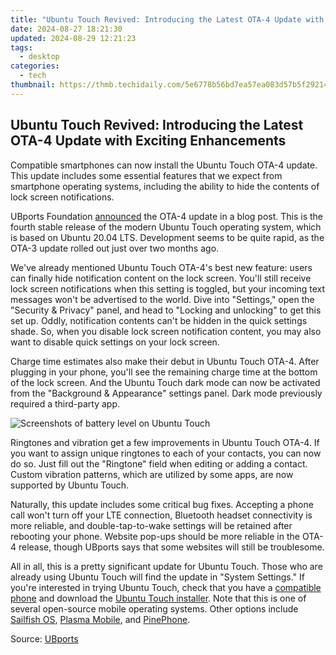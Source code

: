 ```yaml
---
title: "Ubuntu Touch Revived: Introducing the Latest OTA-4 Update with Exciting Enhancements"
date: 2024-08-27 18:21:30
updated: 2024-08-29 12:21:23
tags:
  - desktop
categories:
  - tech
thumbnail: https://thmb.techidaily.com/5e6778b56bd7ea57ea083d57b5f2921418b00d25e671abbc75a29215718a300d.jpg
---
```


## Ubuntu Touch Revived: Introducing the Latest OTA-4 Update with Exciting Enhancements

Compatible smartphones can now install the Ubuntu Touch OTA-4 update. This update includes some essential features that we expect from smartphone operating systems, including the ability to hide the contents of lock screen notifications.

 UBports Foundation [announced](https://ubports.com/en/blog/ubports-news-1/post/ubuntu-touch-ota-4-focal-release-3916) the OTA-4 update in a blog post. This is the fourth stable release of the modern Ubuntu Touch operating system, which is based on Ubuntu 20.04 LTS. Development seems to be quite rapid, as the OTA-3 update rolled out just over two months ago.

 We've already mentioned Ubuntu Touch OTA-4's best new feature: users can finally hide notification content on the lock screen. You'll still receive lock screen notifications when this setting is toggled, but your incoming text messages won't be advertised to the world. Dive into "Settings," open the "Security & Privacy" panel, and head to "Locking and unlocking" to get this set up. Oddly, notification contents can't be hidden in the quick settings shade. So, when you disable lock screen notification content, you may also want to disable quick settings on your lock screen.

 Charge time estimates also make their debut in Ubuntu Touch OTA-4\. After plugging in your phone, you'll see the remaining charge time at the bottom of the lock screen. And the Ubuntu Touch dark mode can now be activated from the "Background & Appearance" settings panel. Dark mode previously required a third-party app.

![Screenshots of battery level on Ubuntu Touch](https://static1.howtogeekimages.com/wordpress/wp-content/uploads/2024/01/image-2.png) 

 Ringtones and vibration get a few improvements in Ubuntu Touch OTA-4\. If you want to assign unique ringtones to each of your contacts, you can now do so. Just fill out the "Ringtone" field when editing or adding a contact. Custom vibration patterns, which are utilized by some apps, are now supported by Ubuntu Touch.

 Naturally, this update includes some critical bug fixes. Accepting a phone call won't turn off your LTE connection, Bluetooth headset connectivity is more reliable, and double-tap-to-wake settings will be retained after rebooting your phone. Website pop-ups should be more reliable in the OTA-4 release, though UBports says that some websites will still be troublesome.

 All in all, this is a pretty significant update for Ubuntu Touch. Those who are already using Ubuntu Touch will find the update in "System Settings." If you're interested in trying Ubuntu Touch, check that you have a [compatible phone](https://devices.ubuntu-touch.io) and download the [Ubuntu Touch installer](https://ubuntu-touch.io/get-ubuntu-touch). Note that this is one of several open-source mobile operating systems. Other options include [Sailfish OS](https://sailfishos.org), [Plasma Mobile](https://plasma-mobile.org), and [PinePhone](https://remote-screen-capture.techidaily.com/updated-in-2024-unleash-your-potential-detailed-guide-for-ps4-recordings-with-obs/).

 Source: [UBports](https://ubports.com/en/blog/ubports-news-1/post/ubuntu-touch-ota-4-focal-release-3916)

<ins class="adsbygoogle"
     style="display:block"
     data-ad-format="autorelaxed"
     data-ad-client="ca-pub-7571918770474297"
     data-ad-slot="1223367746"></ins>



<ins class="adsbygoogle"
     style="display:block"
     data-ad-client="ca-pub-7571918770474297"
     data-ad-slot="8358498916"
     data-ad-format="auto"
     data-full-width-responsive="true"></ins>

